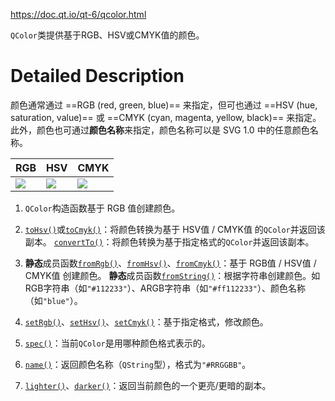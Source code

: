 https://doc.qt.io/qt-6/qcolor.html

`QColor`类提供基于RGB、HSV或CMYK值的颜色。

# Detailed Description

颜色通常通过 ==RGB (red, green, blue)== 来指定，但可也通过 ==HSV (hue, saturation, value)== 或 ==CMYK (cyan, magenta, yellow, black)== 来指定。此外，颜色也可通过**颜色名称**来指定，颜色名称可以是 SVG 1.0 中的任意颜色名称。

| RGB                                               | HSV                                               | CMYK                                               |
| ------------------------------------------------- | ------------------------------------------------- | -------------------------------------------------- |
| ![](https://doc.qt.io/qt-6/images/qcolor-rgb.png) | ![](https://doc.qt.io/qt-6/images/qcolor-hsv.png) | ![](https://doc.qt.io/qt-6/images/qcolor-cmyk.png) |

1. `QColor`构造函数基于 RGB 值创建颜色。

2.  [`toHsv()`](https://doc.qt.io/qt-6/qcolor.html#toHsv)或[`toCmyk()`](https://doc.qt.io/qt-6/qcolor.html#toCmyk)：将颜色转换为基于 HSV值 / CMYK值 的`QColor`并返回该副本。      [`convertTo()`](https://doc.qt.io/qt-6/qcolor.html#convertTo)：将颜色转换为基于指定格式的`QColor`并返回该副本。

3. **静态**成员函数[`fromRgb()`](https://doc.qt.io/qt-6/qcolor.html#fromRgb)、[`fromHsv()`](https://doc.qt.io/qt-6/qcolor.html#fromHsv)、[`fromCmyk()`](https://doc.qt.io/qt-6/qcolor.html#fromCmyk)：基于 RGB值 / HSV值 / CMYK值 创建颜色。
   **静态**成员函数[`fromString()`](https://doc.qt.io/qt-6/qcolor.html#fromString)：根据字符串创建颜色。如 RGB字符串（如`"#112233"`）、ARGB字符串（如`"#ff112233"`）、颜色名称（如`"blue"`）。

4. [`setRgb()`](https://doc.qt.io/qt-6/qcolor.html#setRgb)、[`setHsv()`](https://doc.qt.io/qt-6/qcolor.html#setHsv)、[`setCmyk()`](https://doc.qt.io/qt-6/qcolor.html#setCmyk)：基于指定格式，修改颜色。

5. [`spec()`](https://doc.qt.io/qt-6/qcolor.html#spec)：当前`QColor`是用哪种颜色格式表示的。

6. [`name()`](https://doc.qt.io/qt-6/qcolor.html#name)：返回颜色名称（`QString`型），格式为`"#RRGGBB"`。

7. [`lighter()`](https://doc.qt.io/qt-6/qcolor.html#lighter)、[`darker()`](https://doc.qt.io/qt-6/qcolor.html#darker)：返回当前颜色的一个更亮/更暗的副本。

